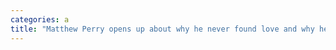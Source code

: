 ```yaml
---
categories: a
title: "Matthew Perry opens up about why he never found love and why he will only date wealthy women"
---
```

